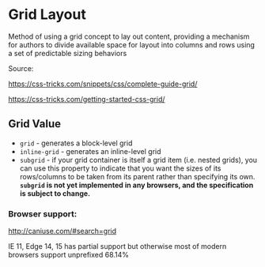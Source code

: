 # Grid Layout

Method of using a grid concept to lay out content, providing a mechanism for authors to divide available space for layout into columns and rows using a set of predictable sizing behaviors

Source: 

https://css-tricks.com/snippets/css/complete-guide-grid/

https://css-tricks.com/getting-started-css-grid/

## Grid Value

- `grid` - generates a block-level grid
- `inline-grid` - generates an inline-level grid
- `subgrid` - if your grid container is itself a grid item (i.e. nested grids), you can use this property to indicate that you want the sizes of its rows/columns to be taken from its parent rather than specifying its own. **`subgrid` is not yet implemented in any browsers, and the specification is subject to change.**

### Browser support: 
http://caniuse.com/#search=grid

IE 11, Edge 14, 15 has partial support but otherwise most of modern browsers support unprefixed 68.14%
